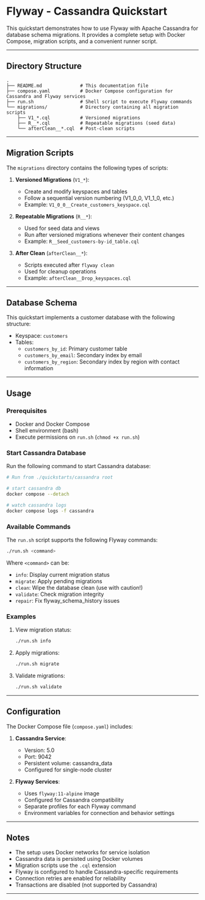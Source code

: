 # Flyway - Cassandra Quickstart

This quickstart demonstrates how to use Flyway with Apache Cassandra for database schema migrations. It provides a complete setup with Docker Compose, migration scripts, and a convenient runner script.

---

## Directory Structure

```
.
├── README.md              # This documentation file
├── compose.yaml           # Docker Compose configuration for Cassandra and Flyway services
├── run.sh                 # Shell script to execute Flyway commands
└── migrations/            # Directory containing all migration scripts
    ├── V1_*.cql           # Versioned migrations
    ├── R__*.cql           # Repeatable migrations (seed data)
    └── afterClean__*.cql  # Post-clean scripts

```

---

## Migration Scripts

The `migrations` directory contains the following types of scripts:

1. **Versioned Migrations** (`V1_*`):
   - Create and modify keyspaces and tables
   - Follow a sequential version numbering (V1_0_0, V1_1_0, etc.)
   - Example: `V1_0_0__Create_customers_keyspace.cql`

2. **Repeatable Migrations** (`R__*`):
   - Used for seed data and views
   - Run after versioned migrations whenever their content changes
   - Example: `R__Seed_customers-by-id_table.cql`

3. **After Clean** (`afterClean__*`):
   - Scripts executed after `flyway clean`
   - Used for cleanup operations
   - Example: `afterClean__Drop_keyspaces.cql`

---

## Database Schema

This quickstart implements a customer database with the following structure:

- Keyspace: `customers`
- Tables:
  - `customers_by_id`: Primary customer table
  - `customers_by_email`: Secondary index by email
  - `customers_by_region`: Secondary index by region with contact information

---

## Usage

### Prerequisites

- Docker and Docker Compose
- Shell environment (bash)
- Execute permissions on `run.sh` (`chmod +x run.sh`)

### Start Cassandra Database

Run the following command to start Cassandra database:

```bash
# Run from ./quickstarts/cassandra root

# start cassandra db
docker compose --detach

# watch cassandra logs
docker compose logs -f cassandra
```

### Available Commands

The `run.sh` script supports the following Flyway commands:

```bash
./run.sh <command>
```

Where `<command>` can be:
- `info`: Display current migration status
- `migrate`: Apply pending migrations
- `clean`: Wipe the database clean (use with caution!)
- `validate`: Check migration integrity
- `repair`: Fix flyway_schema_history issues

### Examples

1. View migration status:
   
   ```bash
   ./run.sh info
   ```

2. Apply migrations:
   
   ```bash
   ./run.sh migrate
   ```

3. Validate migrations:
   
   ```bash
   ./run.sh validate
   ```

---

## Configuration

The Docker Compose file (`compose.yaml`) includes:

1. **Cassandra Service**:
   - Version: 5.0
   - Port: 9042
   - Persistent volume: cassandra_data
   - Configured for single-node cluster

2. **Flyway Services**:
   - Uses `flyway:11-alpine` image
   - Configured for Cassandra compatibility
   - Separate profiles for each Flyway command
   - Environment variables for connection and behavior settings

---

## Notes

- The setup uses Docker networks for service isolation
- Cassandra data is persisted using Docker volumes
- Migration scripts use the `.cql` extension
- Flyway is configured to handle Cassandra-specific requirements
- Connection retries are enabled for reliability
- Transactions are disabled (not supported by Cassandra)

---
